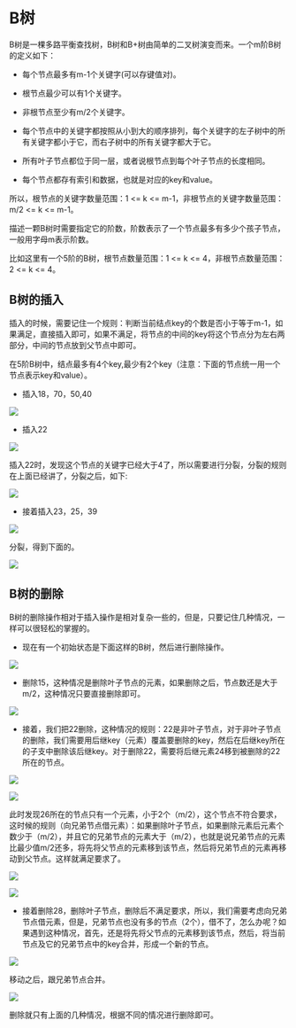 # B树

B树是一棵多路平衡查找树，B树和B+树由简单的二叉树演变而来。一个m阶B树的定义如下：

- 每个节点最多有m-1个关键字(可以存键值对)。

- 根节点最少可以有1个关键字。

- 非根节点至少有m/2个关键字。

- 每个节点中的关键字都按照从小到大的顺序排列，每个关键字的左子树中的所有关键字都小于它，而右子树中的所有关键字都大于它。

- 所有叶子节点都位于同一层，或者说根节点到每个叶子节点的长度相同。

- 每个节点都存有索引和数据，也就是对应的key和value。

所以，根节点的关键字数量范围：1 <= k <= m-1，非根节点的关键字数量范围：m/2 <= k <= m-1。

描述一颗B树时需要指定它的阶数，阶数表示了一个节点最多有多少个孩子节点，一般用字母m表示阶数。

比如这里有一个5阶的B树，根节点数量范围：1 <= k <= 4，非根节点数量范围：2 <= k <= 4。

## B树的插入

插入的时候，需要记住一个规则：判断当前结点key的个数是否小于等于m-1，如果满足，直接插入即可，如果不满足，将节点的中间的key将这个节点分为左右两部分，中间的节点放到父节点中即可。

在5阶B树中，结点最多有4个key,最少有2个key（注意：下面的节点统一用一个节点表示key和value）。

- 插入18，70，50,40

![](../assets/39a6b440ba8f6a8c4d180c53b515dd8c_1.png)

- 插入22

![](../assets/39a6b440ba8f6a8c4d180c53b515dd8c_2.png)

插入22时，发现这个节点的关键字已经大于4了，所以需要进行分裂，分裂的规则在上面已经讲了，分裂之后，如下:

![](../assets/39a6b440ba8f6a8c4d180c53b515dd8c_3.png)

- 接着插入23，25，39

![](../assets/39a6b440ba8f6a8c4d180c53b515dd8c_4.png)

分裂，得到下面的。

![](../assets/39a6b440ba8f6a8c4d180c53b515dd8c_5.png)

## B树的删除

B树的删除操作相对于插入操作是相对复杂一些的，但是，只要记住几种情况，一样可以很轻松的掌握的。

- 现在有一个初始状态是下面这样的B树，然后进行删除操作。

![](../assets/39a6b440ba8f6a8c4d180c53b515dd8c_6.png)

- 删除15，这种情况是删除叶子节点的元素，如果删除之后，节点数还是大于m/2，这种情况只要直接删除即可。

![](../assets/39a6b440ba8f6a8c4d180c53b515dd8c_7.png)

- 接着，我们把22删除，这种情况的规则：22是非叶子节点，对于非叶子节点的删除，我们需要用后继key（元素）覆盖要删除的key，然后在后继key所在的子支中删除该后继key。对于删除22，需要将后继元素24移到被删除的22所在的节点。

![](../assets/39a6b440ba8f6a8c4d180c53b515dd8c_8.png)

![](../assets/39a6b440ba8f6a8c4d180c53b515dd8c_9.png)

此时发现26所在的节点只有一个元素，小于2个（m/2），这个节点不符合要求，这时候的规则（向兄弟节点借元素）：如果删除叶子节点，如果删除元素后元素个数少于（m/2），并且它的兄弟节点的元素大于（m/2），也就是说兄弟节点的元素比最少值m/2还多，将先将父节点的元素移到该节点，然后将兄弟节点的元素再移动到父节点。这样就满足要求了。

![](../assets/39a6b440ba8f6a8c4d180c53b515dd8c_10.png)

![](../assets/39a6b440ba8f6a8c4d180c53b515dd8c_11.png)

- 接着删除28，删除叶子节点，删除后不满足要求，所以，我们需要考虑向兄弟节点借元素，但是，兄弟节点也没有多的节点（2个），借不了，怎么办呢？如果遇到这种情况，首先，还是将先将父节点的元素移到该节点，然后，将当前节点及它的兄弟节点中的key合并，形成一个新的节点。

![](../assets/39a6b440ba8f6a8c4d180c53b515dd8c_12.png)

移动之后，跟兄弟节点合并。

![](../assets/39a6b440ba8f6a8c4d180c53b515dd8c_13.png)

删除就只有上面的几种情况，根据不同的情况进行删除即可。

